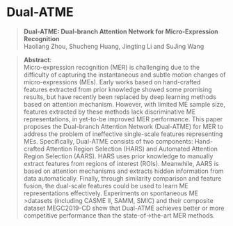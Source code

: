 # Dual-ATME


> **Dual-ATME: Dual-branch Attention Network for Micro-Expression Recognition**<br>
> Haoliang Zhou, Shucheng Huang, Jingting Li and SuJing Wang<br>

> **Abstract**: <br>
> Micro-expression recognition (MER) is challenging due to the difficulty of capturing the instantaneous and subtle motion changes of micro-expressions (MEs). Early works based on hand-crafted features extracted from prior knowledge showed some promising results, but have recently been replaced by deep learning methods based on attention mechanism. However, with limited ME sample size, features extracted by these methods lack discriminative ME representations, in yet-to-be improved MER performance. 
> This paper proposes the Dual-branch Attention Network (Dual-ATME) for MER to address the problem of ineffective single-scale features representing MEs. Specifically, Dual-ATME consists of two components: Hand-crafted Attention Region Selection (HARS) and Automated Attention Region Selection (AARS). HARS uses prior knowledge to manually extract features from regions of interest (ROIs). Meanwhile, AARS is based on attention mechanisms and extracts hidden information from data automatically. Finally, through similarity comparison and feature fusion, the dual-scale features could be used to learn ME representations effectively. 
> Experiments on spontaneous ME >datasets (including CASME II, SAMM, SMIC) and their composite dataset MEGC2019-CD show that Dual-ATME achieves better or more competitive performance than the state-of->the-art MER methods.
